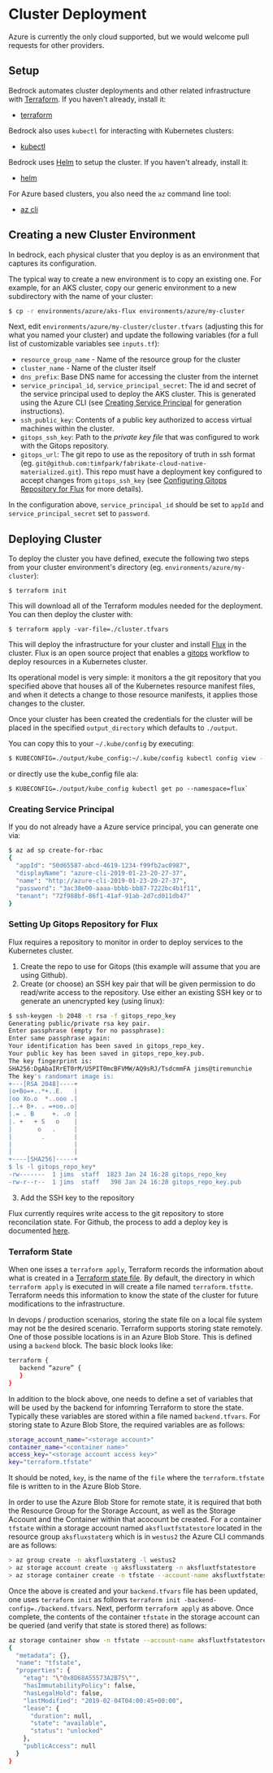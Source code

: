 # Cluster Deployment

Azure is currently the only cloud supported, but we would welcome pull requests for other providers.

## Setup

Bedrock automates cluster deployments and other related infrastructure with [Terraform](https://www.terraform.io). If you haven't already, install it:

- [terraform](https://www.terraform.io/intro/getting-started/install.html)

Bedrock also uses `kubectl` for interacting with Kubernetes clusters:

- [kubectl](https://kubernetes.io/docs/tasks/tools/install-kubectl/)

Bedrock uses [Helm](https://github.com/helm/helm) to setup the cluster. If you haven't already, install it:

- [helm](https://github.com/helm/helm)
 
For Azure based clusters, you also need the `az` command line tool:

- [az cli](https://docs.microsoft.com/en-us/cli/azure/install-azure-cli?view=azure-cli-latest)

## Creating a new Cluster Environment

In bedrock, each physical cluster that you deploy is as an environment that captures its configuration. 

The typical way to create a new environment is to copy an existing one. For example, for an AKS cluster, copy our generic environment to a new subdirectory with the name of your cluster:

```bash
$ cp -r environments/azure/aks-flux environments/azure/my-cluster
```

Next, edit `environments/azure/my-cluster/cluster.tfvars` (adjusting this for what you named your cluster) and update the following variables (for a full list of customizable variables see `inputs.tf`):

- `resource_group_name` - Name of the resource group for the cluster
- `cluster_name` - Name of the cluster itself
- `dns_prefix`: Base DNS name for accessing the cluster from the internet
- `service_principal_id`, `service_principal_secret`: The id and secret of the service principal used to deploy the AKS cluster.  This is generated using the Azure CLI (see [Creating Service Principal](#creating-service-principal) for generation instructions).
- `ssh_public_key`: Contents of a public key authorized to access virtual machines within the cluster.
- `gitops_ssh_key`: Path to the *private key file* that was configured to work with the Gitops repository.
- `gitops_url`: The git repo to use as the repository of truth in ssh format (eg. `git@github.com:timfpark/fabrikate-cloud-native-materialized.git`). This repo must have a deployment key configured to accept changes from `gitops_ssh_key` (see [Configuring Gitops Repository for Flux](#setting-up-gitops-repository-for-flux) for more details).

In the configuration above, `service_principal_id` should be set to `appId` and `service_principal_secret` set to `password`.

## Deploying Cluster

To deploy the cluster you have defined, execute the following two steps from your cluster environment's directory (eg. `environments/azure/my-cluster`):

```
$ terraform init
```

This will download all of the Terraform modules needed for the deployment.  You can then deploy the cluster with:

```
$ terraform apply -var-file=./cluster.tfvars
```

This will deploy the infrastructure for your cluster and install [Flux](https://github.com/weaveworks/flux)
in the cluster. Flux is an open source project that enables a [gitops](https://www.weave.works/blog/gitops-operations-by-pull-request) workflow to deploy resources in a Kubernetes cluster. 

Its operational model is very simple: it monitors a the git repository that you specified above that houses all of the Kubernetes resource
manifest files, and when it detects a change to those resource manifests, it applies those changes to the cluster. 

Once your cluster has been created the credentials for the cluster will be placed in the specified `output_directory` which defaults to `./output`. 

You can copy this to your `~/.kube/config` by executing:

```bash
$ KUBECONFIG=./output/kube_config:~/.kube/config kubectl config view --flatten > merged-config && mv merged-config ~/.kube/config
```

or directly use the kube_config file ala:

```
$ KUBECONFIG=./output/kube_config kubectl get po --namespace=flux` 
```

### Creating Service Principal

If you do not already have a Azure service principal, you can generate one via:

```bash
$ az ad sp create-for-rbac
{
  "appId": "50d65587-abcd-4619-1234-f99fb2ac0987",
  "displayName": "azure-cli-2019-01-23-20-27-37",
  "name": "http://azure-cli-2019-01-23-20-27-37",
  "password": "3ac38e00-aaaa-bbbb-bb87-7222bc4b1f11",
  "tenant": "72f988bf-86f1-41af-91ab-2d7cd011db47"
}
```

### Setting Up Gitops Repository for Flux

Flux requires a repository to monitor in order to deploy services to the Kubernetes cluster.  

1.  Create the repo to use for Gitops (this example will assume that you are using Github).
2.  Create (or choose) an SSH key pair that will be given permission to do read/write access to the repository.  Use either
an existing SSH key or to generate an unencrypted key (using linux):

```bash
$ ssh-keygen -b 2048 -t rsa -f gitops_repo_key
Generating public/private rsa key pair.
Enter passphrase (empty for no passphrase): 
Enter same passphrase again: 
Your identification has been saved in gitops_repo_key.
Your public key has been saved in gitops_repo_key.pub.
The key fingerprint is:
SHA256:DgAbaIRrET0rM/U5PIT0mcBFVMW/AQ9sRJ/TsdcmmFA jims@tiremunchie
The key's randomart image is:
+---[RSA 2048]----+
|o+Bo=+..*+..E.   |
|oo Xo.o  *..ooo .|
|..+ B+. . =+oo..o|
|.= . B     +. .o |
|. +   + S   o    |
|       o   .     |
|        .        |
|                 |
|                 |
+----[SHA256]-----+
$ ls -l gitops_repo_key*
-rw-------  1 jims  staff  1823 Jan 24 16:28 gitops_repo_key
-rw-r--r--  1 jims  staff   398 Jan 24 16:28 gitops_repo_key.pub
```

3.  Add the SSH key to the repository

Flux currently requires write access to the git repository to store reconcilation state. For Github, the process to add a deploy key is documented 
[here](https://help.github.com/articles/adding-a-new-ssh-key-to-your-github-account/).

### Terraform State

When one isses a `terraform apply`, Terraform records the information about what is created in a [Terraform state file](https://www.terraform.io/docs/state/).  By default, the directory in which `terraform apply` is executed in will create a file named `terraform.tfstte`.  Terraform needs this information to know the state of the cluster for future modifications to the infrastructure.

In devops / production scenarios, storing the state file on a local file system may not be the desired scenario.  Terraform supports storing state remotely.  One of those possible locations is in an Azure Blob Store.  This is defined using a `backend` block.  The basic block looks like:

```bash
terraform {
   backend “azure” {
   }
}
```

In addition to the block above, one needs to define a set of variables that will be used by the backend for infomring Terraform to store the state.  Typically these variables are stored within a file named `backend.tfvars`.  For storing state to Azure Blob Store, the required variables are as follows:

```bash
storage_account_name="<storage account>"
container_name="<container name>"
access_key="<storage account access key>"
key="terraform.tfstate"
```

It should be noted, `key`, is the name of the `file` where the `terraform.tfstate` file is written to in the Azure Blob Store.

In order to use the Azure Blob Store for remote state, it is required that both the Resource Group for the  Storage Account, as well as the Storage Account and the Container within that acocount be created.  For a container `tfstate` within a storage account named `aksfluxtfstatestore` located in the resource group `aksfluxstaterg` which is in `westus2` the Azure CLI commands are as follows:

```bash
> az group create -n aksfluxstaterg -l westus2
> az storage account create -g aksfluxstaterg -n aksfluxtfstatestore
> az storage container create -n tfstate --account-name aksfluxtfstatestore
```

Once the above is created and your `backend.tfvars` file has been updated, one uses `terraform init` as follows `terraform init -backend-config=./backend.tfvars`.  Next, perform `terraform apply` as above.  Once complete, the contents of the container `tfstate` in the storage account can be queried (and verify that state is stored there) as follows:

```bash
az storage container show -n tfstate --account-name aksfluxtfstatestore
{
  "metadata": {},
  "name": "tfstate",
  "properties": {
    "etag": "\"0x8D68A55573A2B75\"",
    "hasImmutabilityPolicy": false,
    "hasLegalHold": false,
    "lastModified": "2019-02-04T04:00:45+00:00",
    "lease": {
      "duration": null,
      "state": "available",
      "status": "unlocked"
    },
    "publicAccess": null
  }
}
```